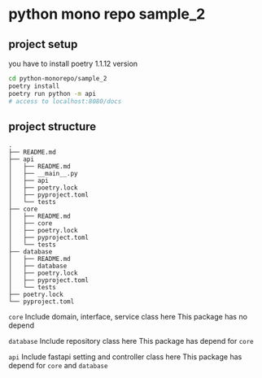 # python mono repo sample_2 

## project setup

you have to install poetry 1.1.12 version

```bash
cd python-monorepo/sample_2
poetry install
poetry run python -m api
# access to localhost:8080/docs
``` 


## project structure

```
.
├── README.md
├── api
│   ├── README.md
│   ├── __main__.py
│   ├── api
│   ├── poetry.lock
│   ├── pyproject.toml
│   └── tests
├── core
│   ├── README.md
│   ├── core
│   ├── poetry.lock
│   ├── pyproject.toml
│   └── tests
├── database
│   ├── README.md
│   ├── database
│   ├── poetry.lock
│   ├── pyproject.toml
│   └── tests
├── poetry.lock
└── pyproject.toml
```

`core`
Include domain, interface, service class here
This package has no depend

`database`
Include repository class here
This package has depend for `core`

`api`
Include fastapi setting and controller class here
This package has depend for `core` and `database`

